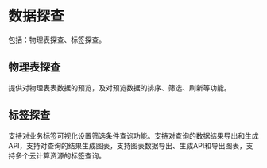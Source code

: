 # 数据探查

包括：物理表探查、标签探查。

## 物理表探查

提供对物理表表数据的预览，及对预览数据的排序、筛选、刷新等功能。

## 标签探查

支持对业务标签可视化设置筛选条件查询功能。支持对查询的数据结果导出和生成API，支持对查询的结果生成图表，支持图表数据导出、生成API和导出图表，支持多个云计算资源的标签查询。

